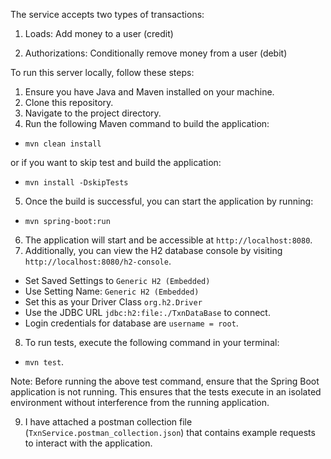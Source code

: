 
The service accepts two types of transactions:

1. Loads: Add money to a user (credit)

2. Authorizations: Conditionally remove money from a user (debit)


To run this server locally, follow these steps:

1. Ensure you have Java and Maven installed on your machine.
2. Clone this repository.
3. Navigate to the project directory.
4. Run the following Maven command to build the application:

- `mvn clean install`

or if you want to skip test and build the application:

- `mvn install -DskipTests`

5. Once the build is successful, you can start the application by running:

- `mvn spring-boot:run`

6. The application will start and be accessible at `http://localhost:8080`.
7. Additionally, you can view the H2 database console by visiting `http://localhost:8080/h2-console`.

- Set Saved Settings to `Generic H2 (Embedded)`
- Use Setting Name: `Generic H2 (Embedded)`
- Set this as your Driver Class `org.h2.Driver`
- Use the JDBC URL `jdbc:h2:file:./TxnDataBase` to connect.
- Login credentials for database are `username = root`.

8. To run tests, execute the following command in your terminal:

- `mvn test`.

Note: Before running the above test command, ensure that the Spring Boot application is not running. This ensures that the tests execute in an isolated environment without interference from the running application.

9. I have attached a postman collection file (`TxnService.postman_collection.json`) that contains example requests to interact with the application.

